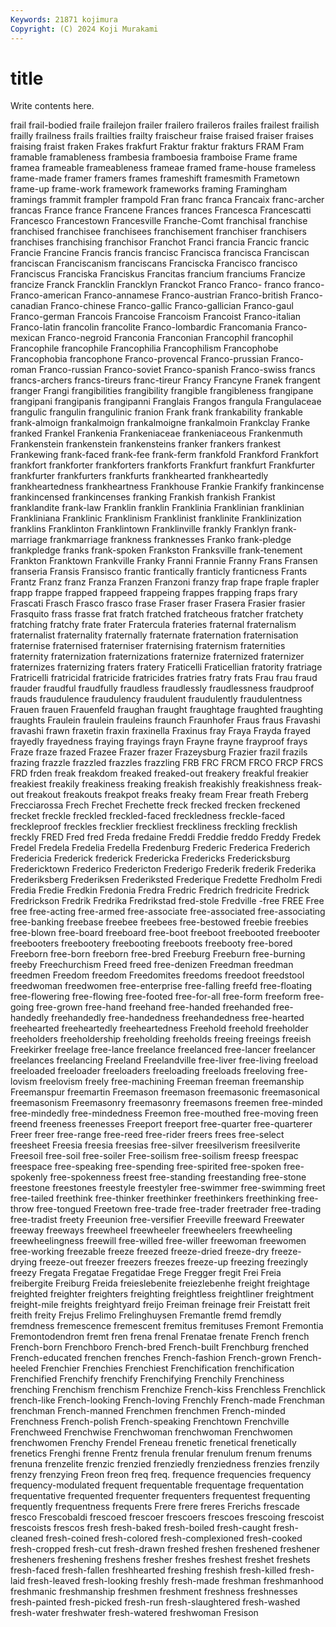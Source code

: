 ```yaml
---
Keywords: 21871 kojimura
Copyright: (C) 2024 Koji Murakami
---
```


# title

Write contents here.



frail
frail-bodied fraile frailejon frailer frailero fraileros frailes frailest frailish frailly
frailness frails frailties frailty fraischeur fraise fraised fraiser fraises fraising
fraist fraken Frakes frakfurt Fraktur fraktur frakturs FRAM Fram framable
framableness frambesia framboesia framboise Frame frame framea frameable frameableness frameae
framed frame-house frameless frame-made framer framers frames frameshift framesmith Frametown
frame-up frame-work framework frameworks framing Framingham framings frammit frampler frampold
Fran franc franca Francaix franc-archer francas France france Francene Frances
frances Francesca Francescatti Francesco Francestown Francesville Franche-Comt franchisal franchise franchised
franchisee franchisees franchisement franchiser franchisers franchises franchising franchisor Franchot Franci
francia Francic francic Francie Francine Francis francis francisc Francisca francisca
Franciscan franciscan Franciscanism franciscans Franciscka Francisco francisco Franciscus Franciska Franciskus
Francitas francium franciums Francize francize Franck Francklin Francklyn Franckot Franco
Franco- franco franco- Franco-american Franco-annamese Franco-austrian Franco-british Franco-canadian Franco-chinese Franco-gallic
Franco-gallician Franco-gaul Franco-german Francois Francoise Francoism Francoist Franco-italian Franco-latin francolin
francolite Franco-lombardic Francomania Franco-mexican Franco-negroid Franconia Franconian Francophil francophil Francophile
francophile Francophilia Francophilism Francophobe Francophobia francophone Franco-provencal Franco-prussian Franco-roman Franco-russian
Franco-soviet Franco-spanish Franco-swiss francs francs-archers francs-tireurs franc-tireur Francy Francyne Franek
frangent franger Frangi frangibilities frangibility frangible frangibleness frangipane frangipani frangipanis
frangipanni Franglais Frangos frangula Frangulaceae frangulic frangulin frangulinic franion Frank
frank frankability frankable frank-almoign frankalmoign frankalmoigne frankalmoin Frankclay Franke franked
Frankel Frankenia Frankeniaceae frankeniaceous Frankenmuth Frankenstein frankenstein frankensteins franker frankers
frankest Frankewing frank-faced frank-fee frank-ferm frankfold Frankford Frankfort frankfort frankforter
frankforters frankforts Frankfurt frankfurt Frankfurter frankfurter frankfurters frankfurts frankhearted frankheartedly
frankheartedness frankheartness Frankhouse Frankie Frankify frankincense frankincensed frankincenses franking Frankish
frankish Frankist franklandite frank-law Franklin franklin Franklinia Franklinian franklinian Frankliniana
Franklinic Franklinism Franklinist franklinite Franklinization franklins Franklinton Franklintown Franklinville frankly
Franklyn frank-marriage frankmarriage frankness franknesses Franko frank-pledge frankpledge franks frank-spoken
Frankston Franksville frank-tenement Frankton Franktown Frankville Franky Franni Frannie Franny
Frans Fransen franseria Fransis Fransisco frantic frantically franticly franticness Frants
Frantz Franz franz Franza Franzen Franzoni franzy frap frape fraple
frapler frapp frappe frapped frappeed frappeing frappes frapping fraps frary
Frascati Frasch Frasco frasco frase Fraser fraser Frasera Frasier frasier
Frasquito frass frasse frat fratch fratched fratcheous fratcher fratchety fratching
fratchy frate frater Fratercula frateries fraternal fraternalism fraternalist fraternality fraternally
fraternate fraternation fraternisation fraternise fraternised fraterniser fraternising fraternism fraternities fraternity
fraternization fraternizations fraternize fraternized fraternizer fraternizes fraternizing fraters fratery Fraticelli
Fraticellian fratority fratriage Fratricelli fratricidal fratricide fratricides fratries fratry frats
Frau frau fraud frauder fraudful fraudfully fraudless fraudlessly fraudlessness fraudproof
frauds fraudulence fraudulency fraudulent fraudulently fraudulentness Frauen frauen Frauenfeld fraughan
fraught fraughtage fraughted fraughting fraughts Fraulein fraulein frauleins fraunch Fraunhofer
Fraus fraus Fravashi fravashi frawn fraxetin fraxin fraxinella Fraxinus fray
Fraya Frayda frayed frayedly frayedness fraying frayings frayn Frayne frayne
frayproof frays Fraze fraze frazed Frazee Frazer frazer Frazeysburg Frazier
frazil frazils frazing frazzle frazzled frazzles frazzling FRB FRC FRCM
FRCO FRCP FRCS FRD frden freak freakdom freaked freaked-out freakery
freakful freakier freakiest freakily freakiness freaking freakish freakishly freakishness freak-out
freakout freakouts freakpot freaks freaky fream Frear freath Freberg Frecciarossa
Frech Frechet Frechette freck frecked frecken freckened frecket freckle freckled
freckled-faced freckledness freckle-faced freckleproof freckles frecklier freckliest freckliness freckling frecklish
freckly FRED Fred fred Freda fredaine Freddi Freddie freddo Freddy
Fredek Fredel Fredela Fredelia Fredella Fredenburg Frederic Frederica Frederich Fredericia
Frederick frederick Fredericka Fredericks Fredericksburg Fredericktown Frederico Fredericton Frederigo Frederik
frederik Frederika Frederiksberg Frederiksen Frederiksted Frederique Fredette Fredholm Fredi Fredia
Fredie Fredkin Fredonia Fredra Fredric Fredrich fredricite Fredrick Fredrickson Fredrik
Fredrika Fredrikstad fred-stole Fredville -free FREE Free free free-acting free-armed
free-associate free-associated free-associating free-banking freebase freebee freebees free-bestowed freebie freebies
free-blown free-board freeboard free-boot freeboot freebooted freebooter freebooters freebootery freebooting
freeboots freebooty free-bored Freeborn free-born freeborn free-bred Freeburg Freeburn free-burning
freeby Freechurchism Freed freed free-denizen Freedman freedman freedmen Freedom freedom
Freedomites freedoms freedoot freedstool freedwoman freedwomen free-enterprise free-falling freefd free-floating
free-flowering free-flowing free-footed free-for-all free-form freeform free-going free-grown free-hand freehand
free-handed freehanded free-handedly freehandedly free-handedness freehandedness free-hearted freehearted freeheartedly freeheartedness
Freehold freehold freeholder freeholders freeholdership freeholding freeholds freeing freeings freeish
Freekirker freelage free-lance freelance freelanced free-lancer freelancer freelances freelancing Freeland
Freelandville free-liver free-living freeload freeloaded freeloader freeloaders freeloading freeloads freeloving
free-lovism freelovism freely free-machining Freeman freeman freemanship Freemanspur freemartin Freemason
freemason freemasonic freemasonical freemasonism Freemasonry freemasonry freemasons freemen free-minded free-mindedly
free-mindedness Freemon free-mouthed free-moving freen freend freeness freenesses Freeport freeport
free-quarter free-quarterer Freer freer free-range free-reed free-rider freers frees free-select
freesheet Freesia freesia freesias free-silver freesilverism freesilverite Freesoil free-soil free-soiler
Free-soilism free-soilism freesp freespac freespace free-speaking free-spending free-spirited free-spoken free-spokenly
free-spokenness freest free-standing freestanding free-stone freestone freestones freestyle freestyler free-swimmer
free-swimming freet free-tailed freethink free-thinker freethinker freethinkers freethinking free-throw free-tongued
Freetown free-trade free-trader freetrader free-trading free-tradist freety Freeunion free-versifier Freeville
freeward Freewater freeway freeways freewheel freewheeler freewheelers freewheeling freewheelingness freewill
free-willed free-willer freewoman freewomen free-working freezable freeze freezed freeze-dried freeze-dry
freeze-drying freeze-out freezer freezers freezes freeze-up freezing freezingly freezy Fregata
Fregatae Fregatidae Frege Fregger fregit Frei Freia freibergite Freiburg Freida
freieslebenite freiezlebenhe freight freightage freighted freighter freighters freighting freightless freightliner
freightment freight-mile freights freightyard freijo Freiman freinage freir Freistatt freit
freith freity Frejus Frelimo Frelinghuysen Fremantle fremd fremdly fremdness fremescence
fremescent fremitus fremituses Fremont Fremontia Fremontodendron fremt fren frena frenal
Frenatae frenate French french French-born Frenchboro French-bred French-built Frenchburg frenched
French-educated frenchen frenches French-fashion French-grown French-heeled Frenchier Frenchies Frenchiest Frenchification
frenchification Frenchified Frenchify frenchify Frenchifying Frenchily Frenchiness frenching Frenchism frenchism
Frenchize French-kiss Frenchless Frenchlick french-like French-looking French-loving Frenchly French-made Frenchman
frenchman French-manned Frenchmen frenchmen French-minded Frenchness French-polish French-speaking Frenchtown Frenchville
Frenchweed Frenchwise Frenchwoman frenchwoman Frenchwomen frenchwomen Frenchy Frendel Freneau frenetic
frenetical frenetically frenetics Frenghi frenne Frentz frenula frenular frenulum frenum
frenums frenuna frenzelite frenzic frenzied frenziedly frenziedness frenzies frenzily frenzy
frenzying Freon freon freq freq. frequence frequencies frequency frequency-modulated frequent
frequentable frequentage frequentation frequentative frequented frequenter frequenters frequentest frequenting frequently
frequentness frequents Frere frere freres Frerichs frescade fresco Frescobaldi frescoed
frescoer frescoers frescoes frescoing frescoist frescoists frescos fresh fresh-baked fresh-boiled
fresh-caught fresh-cleaned fresh-coined fresh-colored fresh-complexioned fresh-cooked fresh-cropped fresh-cut fresh-drawn freshed
freshen freshened freshener fresheners freshening freshens fresher freshes freshest freshet
freshets fresh-faced fresh-fallen freshhearted freshing freshish fresh-killed fresh-laid fresh-leaved fresh-looking
freshly fresh-made freshman freshmanhood freshmanic freshmanship freshmen freshment freshness freshnesses
fresh-painted fresh-picked fresh-run fresh-slaughtered fresh-washed fresh-water freshwater fresh-watered freshwoman Fresison
